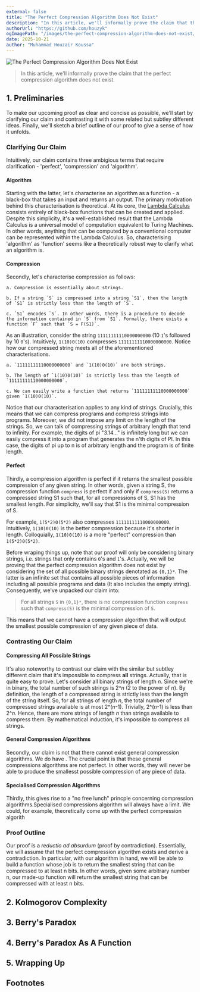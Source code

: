 ```yaml
---
external: false
title: "The Perfect Compression Algorithm Does Not Exist"
description: "In this article, we'll informally prove the claim that the perfect compression algorithm does not exist."
authorUrl: "https://github.com/houzyk"
ogImagePath: "/images/the-perfect-compression-algorithm-does-not-exist/cover.webp"
date: 2025-10-21
author: "Muhammad Houzair Koussa"
---
```

![The Perfect Compression Algorithm Does Not Exist](/images/the-perfect-compression-algorithm-does-not-exist/cover.webp)

> In this article, we'll informally prove the claim that the perfect compression algorithm does not exist.

## 1. Preliminaries

To make our upcoming proof as clear and concise as possible, we'll start by clarifying our claim and contrasting it with some related but subtley different ideas. Finally, we'll sketch a brief outline of our proof to give a sense of how it unfolds.

### Clarifying Our Claim

Intuitively, our claim contains three ambigious terms that require clarification - 'perfect', 'compression' and 'algorithm'. 

#### Algorithm

Starting with the latter, let's characterise an algorithm as a function - a black-box that takes an input and returns an output. The primary motivation behind this characterisation is theoretical. At its core, the [Lambda Calculus](https://plato.stanford.edu/entries/lambda-calculus/ "Lambda Calculus") consists entirely of black-box functions that can be created and applied. Despite this simplicity, it's a well-established result that the Lambda Calculus is a universal model of computation equivalent to Turing Machines. In other words, anything that can be computed by a conventional computer can be represented within the Lambda Calculus. So, characterising 'algorithm' as 'function' seems like a theoretically robust way to clarify what an algorithm is.

#### Compression

Secondly, let's characterise compression as follows:

    a. Compression is essentially about strings.

    b. If a string `S` is compressed into a string `S1`, then the length of `S1` is strictly less than the length of `S`.

    c. `S1` encodes `S`. In other words, there is a procedure to decode the information contained in `S` from `S1`. Formally, there exists a function `F` such that `S = F(S1)`.

As an illustration, consider the string `11111111110000000000` (10 `1`'s followed by 10 `0`'s). Intuitively, `1(10)0(10)` compresses `11111111110000000000`. Notice how our compressed string meets all of the aforementioned characterisations.

    a. `11111111110000000000` and `1(10)0(10)` are both strings.

    b. The length of `1(10)0(10)` is strictly less than the length of `11111111110000000000`.

    c. We can easily write a function that returns `11111111110000000000` given `1(10)0(10)`.

Notice that our characterisation applies to any kind of strings. Crucially, this means that we can compress programs and compress strings into programs. Moreover, we did not impose any limit on the length of the strings. So, we can talk of compressing strings of arbitrary length that tend to infinity. For example, the digits of pi "3.14..." is infinitely long but we can easily compress it into a program that generates the n'th digits of PI. In this case, the digits of pi up to n is of arbitrary length and the program is of finite length.

#### Perfect

Thirdly, a compression algorithm is perfect if it returns the smallest possible compression of any given string. In other words, given a string S, the compression function `compress` is perfect if and only if `compress(S)` returns a compressed string S1 such that, for all compressions of S, S1 has the smallest length. For simplicity, we'll say that S1 is the minimal compression of S.

For example, `1(5*2)0(5*2)` also compresses `11111111110000000000`. Intuitively, `1(10)0(10)` is the better compression because it's shorter in length. Colloquially, `1(10)0(10)` is a more "perfect" compression than `1(5*2)0(5*2)`.

Before wraping things up, note that our proof will only be considering binary strings, i.e. strings that only contains `0`'s and `1`'s. Actually, we will be proving that the perfect compression algorithm does not exist by considering the set of all possible binary strings denotated as `{0,1}*`. The latter is an infinite set that contains all possible pieces of information including all possible programs and data (It also includes the empty string). Consequently, we've unpacked our claim into:

> For all strings `S` in `{0,1}*`, there is no compression function `compress` such that `compress(S)` is the minimal compression of `S`. 

This means that we cannot have a compression algorithm that will output the smallest possible compression of any given piece of data.


### Contrasting Our Claim

#### Compressing All Possible Strings

It's also noteworthy to contrast our claim with the similar but subtley different claim that it's impossible to compress **all** strings. Actually, that is quite easy to prove. Let's consider all binary strings of length _n_. Since we're in binary, the total number of such strings is 2^_n_ (2 to the power of _n_). By definition, the length of a compressed string is strictly less than the length of the string itself. So, for all strings of length _n_, the total number of compressed strings available is at most 2^(_n_-1). Trivially, 2^(_n_-1) is less than 2^_n_. Hence, there are more strings of length _n_ than strings available to compress them. By mathematical induction, it's impossible to compress all strings.

#### General Compression Algorithms

Secondly, our claim is not that there cannot exist general compression algorithms. We do have . The crucial point is that these general compressions algorithms are not perfect. In other words, they will never be able to produce the smallesst possible compression of any piece of data. 

#### Specialised Compression Algorithms

Thirdly, this gives rise to a "no free lunch" princple concerning compression algorithms.Specialised compressions algorithm will always have a limit. We could, for example, theoretically come up with the perfect compression algorith


### Proof Outline

Our proof is a _reductio ad absurdum_ (proof by contradiction). Essentially, we will assume that the perfect compression algorithm exists and derive a contradiction. In particular, with our algorithm in hand, we will be able to build a function whose job is to return the smallest string that can be compressed to at least n bits. In other words, given some arbitrary number n, our made-up function will return the smallest string that can be compressed with at least n bits.


## 2. Kolmogorov Complexity

## 3. Berry's Paradox

## 4. Berry's Paradox As A Function

## 5. Wrapping Up

## Footnotes